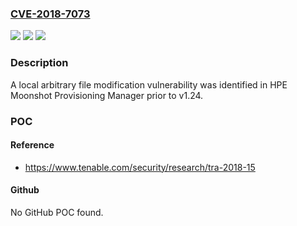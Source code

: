 ### [CVE-2018-7073](https://cve.mitre.org/cgi-bin/cvename.cgi?name=CVE-2018-7073)
![](https://img.shields.io/static/v1?label=Product&message=HPE%20Moonshot%20Provisioning%20Manager&color=blue)
![](https://img.shields.io/static/v1?label=Version&message=n%2Fa&color=blue)
![](https://img.shields.io/static/v1?label=Vulnerability&message=local%20arbitrary%20file%20modification&color=brighgreen)

### Description

A local arbitrary file modification vulnerability was identified in HPE Moonshot Provisioning Manager prior to v1.24.

### POC

#### Reference
- https://www.tenable.com/security/research/tra-2018-15

#### Github
No GitHub POC found.

